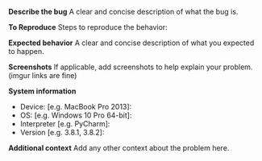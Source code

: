 **Describe the bug**
A clear and concise description of what the bug is.

**To Reproduce**
Steps to reproduce the behavior:


**Expected behavior**
A clear and concise description of what you expected to happen.

**Screenshots**
If applicable, add screenshots to help explain your problem.(imgur links are fine)

**System information**
 - Device: [e.g. MacBook Pro 2013]:
 - OS: [e.g. Windows 10 Pro 64-bit]:
 - Interpreter [e.g. PyCharm]:
 - Version [e.g. 3.8.1, 3.8.2]:


**Additional context**
Add any other context about the problem here.
